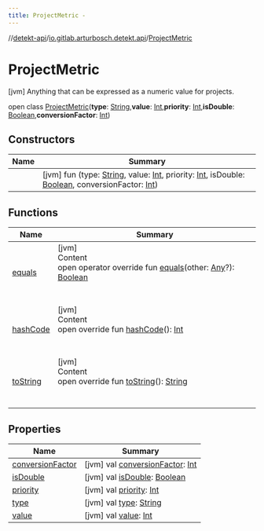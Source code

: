 ```yaml
---
title: ProjectMetric -
---
```

//[detekt-api](../../index.md)/[io.gitlab.arturbosch.detekt.api](../index.md)/[ProjectMetric](index.md)



# ProjectMetric  
 [jvm] Anything that can be expressed as a numeric value for projects.  
  
open class [ProjectMetric](index.md)(**type**: [String](https://kotlinlang.org/api/latest/jvm/stdlib/kotlin/-string/index.html),**value**: [Int](https://kotlinlang.org/api/latest/jvm/stdlib/kotlin/-int/index.html),**priority**: [Int](https://kotlinlang.org/api/latest/jvm/stdlib/kotlin/-int/index.html),**isDouble**: [Boolean](https://kotlinlang.org/api/latest/jvm/stdlib/kotlin/-boolean/index.html),**conversionFactor**: [Int](https://kotlinlang.org/api/latest/jvm/stdlib/kotlin/-int/index.html))   


## Constructors  
  
|  Name|  Summary| 
|---|---|
| [<init>](-init-.md)|  [jvm] fun [<init>](-init-.md)(type: [String](https://kotlinlang.org/api/latest/jvm/stdlib/kotlin/-string/index.html), value: [Int](https://kotlinlang.org/api/latest/jvm/stdlib/kotlin/-int/index.html), priority: [Int](https://kotlinlang.org/api/latest/jvm/stdlib/kotlin/-int/index.html), isDouble: [Boolean](https://kotlinlang.org/api/latest/jvm/stdlib/kotlin/-boolean/index.html), conversionFactor: [Int](https://kotlinlang.org/api/latest/jvm/stdlib/kotlin/-int/index.html))   <br>


## Functions  
  
|  Name|  Summary| 
|---|---|
| [equals](https://kotlinlang.org/api/latest/jvm/stdlib/kotlin/-any/equals.html)| [jvm]  <br>Content  <br>open operator override fun [equals](https://kotlinlang.org/api/latest/jvm/stdlib/kotlin/-any/equals.html)(other: [Any](https://kotlinlang.org/api/latest/jvm/stdlib/kotlin/-any/index.html)?): [Boolean](https://kotlinlang.org/api/latest/jvm/stdlib/kotlin/-boolean/index.html)  <br><br><br>
| [hashCode](https://kotlinlang.org/api/latest/jvm/stdlib/kotlin/-any/hash-code.html)| [jvm]  <br>Content  <br>open override fun [hashCode](https://kotlinlang.org/api/latest/jvm/stdlib/kotlin/-any/hash-code.html)(): [Int](https://kotlinlang.org/api/latest/jvm/stdlib/kotlin/-int/index.html)  <br><br><br>
| [toString](to-string.md)| [jvm]  <br>Content  <br>open override fun [toString](to-string.md)(): [String](https://kotlinlang.org/api/latest/jvm/stdlib/kotlin/-string/index.html)  <br><br><br>


## Properties  
  
|  Name|  Summary| 
|---|---|
| [conversionFactor](index.md#io.gitlab.arturbosch.detekt.api/ProjectMetric/conversionFactor/#/PointingToDeclaration/)|  [jvm] val [conversionFactor](index.md#io.gitlab.arturbosch.detekt.api/ProjectMetric/conversionFactor/#/PointingToDeclaration/): [Int](https://kotlinlang.org/api/latest/jvm/stdlib/kotlin/-int/index.html)   <br>
| [isDouble](index.md#io.gitlab.arturbosch.detekt.api/ProjectMetric/isDouble/#/PointingToDeclaration/)|  [jvm] val [isDouble](index.md#io.gitlab.arturbosch.detekt.api/ProjectMetric/isDouble/#/PointingToDeclaration/): [Boolean](https://kotlinlang.org/api/latest/jvm/stdlib/kotlin/-boolean/index.html)   <br>
| [priority](index.md#io.gitlab.arturbosch.detekt.api/ProjectMetric/priority/#/PointingToDeclaration/)|  [jvm] val [priority](index.md#io.gitlab.arturbosch.detekt.api/ProjectMetric/priority/#/PointingToDeclaration/): [Int](https://kotlinlang.org/api/latest/jvm/stdlib/kotlin/-int/index.html)   <br>
| [type](index.md#io.gitlab.arturbosch.detekt.api/ProjectMetric/type/#/PointingToDeclaration/)|  [jvm] val [type](index.md#io.gitlab.arturbosch.detekt.api/ProjectMetric/type/#/PointingToDeclaration/): [String](https://kotlinlang.org/api/latest/jvm/stdlib/kotlin/-string/index.html)   <br>
| [value](index.md#io.gitlab.arturbosch.detekt.api/ProjectMetric/value/#/PointingToDeclaration/)|  [jvm] val [value](index.md#io.gitlab.arturbosch.detekt.api/ProjectMetric/value/#/PointingToDeclaration/): [Int](https://kotlinlang.org/api/latest/jvm/stdlib/kotlin/-int/index.html)   <br>

